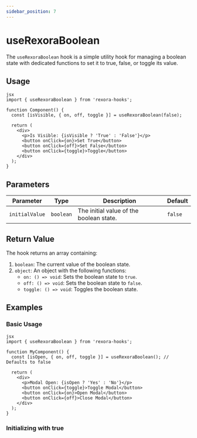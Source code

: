 ```yaml
---
sidebar_position: 7
---
```


# useRexoraBoolean

The `useRexoraBoolean` hook is a simple utility hook for managing a boolean state with dedicated functions to set it to true, false, or toggle its value.



## Usage
```
jsx
import { useRexoraBoolean } from 'rexora-hooks';

function Component() {
  const [isVisible, { on, off, toggle }] = useRexoraBoolean(false);

  return (
    <div>
      <p>Is Visible: {isVisible ? 'True' : 'False'}</p>
      <button onClick={on}>Set True</button>
      <button onClick={off}>Set False</button>
      <button onClick={toggle}>Toggle</button>
    </div>
  );
}
```
## Parameters

| Parameter      | Type    | Description                             | Default |
| -------------- | ------- | --------------------------------------- | ------- |
| `initialValue` | `boolean` | The initial value of the boolean state. | `false` |

## Return Value

The hook returns an array containing:

1.  `boolean`: The current value of the boolean state.
2.  `object`: An object with the following functions:
    *   `on: () => void`: Sets the boolean state to `true`.
    *   `off: () => void`: Sets the boolean state to `false`.
    *   `toggle: () => void`: Toggles the boolean state.

## Examples

### Basic Usage
```
jsx
import { useRexoraBoolean } from 'rexora-hooks';

function MyComponent() {
  const [isOpen, { on, off, toggle }] = useRexoraBoolean(); // Defaults to false

  return (
    <div>
      <p>Modal Open: {isOpen ? 'Yes' : 'No'}</p>
      <button onClick={toggle}>Toggle Modal</button>
      <button onClick={on}>Open Modal</button>
      <button onClick={off}>Close Modal</button>
    </div>
  );
}
```
### Initializing with true